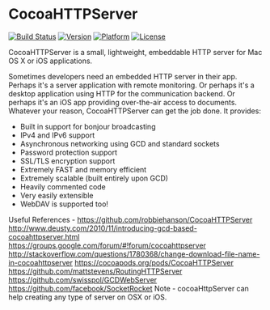 # CocoaHTTPServer

[![Build Status](https://travis-ci.org/robbiehanson/CocoaHTTPServer.svg)](https://travis-ci.org/robbiehanson/CocoaHTTPServer)
 [![Version](http://img.shields.io/cocoapods/v/CocoaHTTPServer.svg?style=flat)](http://cocoapods.org/?q=CocoaHTTPServer)
 [![Platform](http://img.shields.io/cocoapods/p/CocoaHTTPServer.svg?style=flat)]()
 [![License](http://img.shields.io/cocoapods/l/CocoaHTTPServer.svg?style=flat)](https://github.com/robbiehanson/CocoaHTTPServer/blob/master/LICENSE)

CocoaHTTPServer is a small, lightweight, embeddable HTTP server for Mac OS X or iOS applications.

Sometimes developers need an embedded HTTP server in their app. Perhaps it's a server application with remote monitoring. Or perhaps it's a desktop application using HTTP for the communication backend. Or perhaps it's an iOS app providing over-the-air access to documents. Whatever your reason, CocoaHTTPServer can get the job done. It provides:

-   Built in support for bonjour broadcasting
-   IPv4 and IPv6 support
-   Asynchronous networking using GCD and standard sockets
-   Password protection support
-   SSL/TLS encryption support
-   Extremely FAST and memory efficient
-   Extremely scalable (built entirely upon GCD)
-   Heavily commented code
-   Very easily extensible
-   WebDAV is supported too!

Useful References -
https://github.com/robbiehanson/CocoaHTTPServer
http://www.deusty.com/2010/11/introducing-gcd-based-cocoahttpserver.html
https://groups.google.com/forum/#!forum/cocoahttpserver
http://stackoverflow.com/questions/1780368/change-download-file-name-in-cocoahttpserver
https://cocoapods.org/pods/CocoaHTTPServer
https://github.com/mattstevens/RoutingHTTPServer
https://github.com/swisspol/GCDWebServer
https://github.com/facebook/SocketRocket
Note - cocoaHttpServer can help creating any type of server on OSX or iOS.

